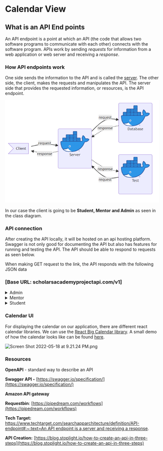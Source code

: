 # Calendar View

## What is an API End points

An API endpoint is a point at which an API (the code that allows two software programs to communicate with each other) connects with the software program. APIs work by sending *requests*
for information from a web application or web server and receiving a *response*.

### **How API endpoints work**

One side sends the information to the API and is called the [server](https://www.techtarget.com/searchnetworking/definition/client-server). The other side, the client, makes the requests and manipulates the API. The server side that provides the requested information, or resources, is the API endpoint.

![Project container structure](/Doc/img/projectContainersSetup.PNG)

In our case the client is going to be **Student, Mentor and Admin** as seen in the class diagram.

### API connection

After creating the API locally, it will be hosted on an api hosting platform. Swagger is not only good for documenting the API but also has features for running and testing the API. The API should be able to respond to requests as seen below.

When making GET request to the link, the API responds with the following JSON data

### [Base URL: scholarsacademyprojectapi.com/v1]

<details>
<summary>Admin</summary>

<details>

<summary>
GET       /admin/login       Logs admin into the system
</summary>

### Parameters

| Name | Description |
| ---- | ----------- |
| username(required)
string | The user name used for login |
| password(required)
string | The password used for login |

### Responses

| Code | Description               |
| ---- | ------------------------- |
| 200  | Successful Operation      |
| 400  | Invalid username/password |

```json
{
    "code": 200,
    "request": "admin_login",
    "message": "Successfully Logged In!"
}
```

```json
{
    "code": 400,
    "request": "admin_login",
    "message": "Invalid username or password. Please check try again"
}
```

</details>
<details>
<summary>
GET       /admin/getCalendarView       Gets the Calendar data
</summary>

### Parameters

    No Parameters needed.

### Responses

| Code | Description          |
| ---- | -------------------- |
| 200  | Successful Operation |

```json
{
   "name":"Dinaol Tadesse",
   "courses":[
      "csc 118",
      "calculus"
   ],
   "calendar":[
      {
         "weeks":[
            "Tuesday",
            "Thursday"
         ],
         "startTime":"00:12:00",
         "endTime":"00:13:00"
      },
      {
         "weeks":[
            "Monday",
            "Wednesday"
         ],
         "startTime":"00:07:00",
         "endTime":"00:09:00"
      }
   ]
}
```

</details>

<details>
<summary>
POST     /admin/addMentor       Adds New Mentor to Database
</summary>

### Parameters

| Name | Description |
| ---- | ----------- |
| body(required)
object | New Mentor Object. |

Example body value:

```json
{
   "name":"Dinaol Tadesse",
   "courses":[
      "csc 118",
      "calculus"
   ],
   "calendar":[
      {
         "weeks":[
            "Tuesday",
            "Thursday"
         ],
         "startTime":"00:12:00",
         "endTime":"00:13:00"
      },
      {
         "weeks":[
            "Monday",
            "Wednesday"
         ],
         "startTime":"00:07:00",
         "endTime":"00:09:00"
      }
   ]
}
```

### Responses

| Code | Description               |
| ---- | ------------------------- |
| 200  | Successful Operation      |
| 400  | Invalid Schedule supplied |

</details>

<details>
<summary>
PUT       /admin/changeSchedule       Updates the Schedule of Existing Mentor
</summary>

### Parameters

| Name | Description |
| ---- | ----------- |
| jNumber(required)
Int | The J number of the Mentor User |
| body(required)
object | Updated user Object. |

Example body value:

```json
{
   "name":"Dinaol Tadesse",
   "courses":[
      "CSC 118",
      "Data Structures"
   ],
   "calendar":[
      {
         "weeks":[
            "Tuesday",
            "Thursday"
         ],
         "startTime":"00:12:00",
         "endTime":"00:13:00"
      },
      {
         "weeks":[
            "Monday",
            "Wednesday"
         ],
         "startTime":"00:07:00",
         "endTime":"00:09:00"
      }
   ]
}
```

### Responses

| Code | Description               |
| ---- | ------------------------- |
| 200  | Successful Operation      |
| 400  | Invalid Schedule supplied |

</details>

<details>
<summary>
GET       /admin/logout       Logs out the admin
</summary>

### Parameters

No Parameters needed.

### Responses

| Code | Description          |
| ---- | -------------------- |
| 200  | Successful Operation |

```json
{
    "code": 200,
    "request": "admin_logout",
    "message": "Logged Out"
}
```

</details>

</details>

<details>
<summary>Mentor</summary>

<details>
<summary>
GET       /mentor/login       Logs Mentor into the system
    </summary>

### Parameters

| Name | Description |
| ---- | ----------- |
| username(required)
string | The user name used for login |
| password(required)
string | The password used for login |

### Responses

| Code | Description               |
| ---- | ------------------------- |
| 200  | Successful Operation      |
| 400  | Invalid username/password |

```json
{
    "code": 200,
    "request": "mentor_login",
    "message": "Successfully Logged In!"
}
```

```json
{
    "code": 400,
    "request": "mentor_login",
    "message": "Invalid username or password. Please check try again"
}
```

</details>
<details>

<summary>
GET       /mentor/getCalendarView       Gets the Calendar data
</summary>

### Parameters

No Parameters needed.

### Responses

| Code | Description          |
| ---- | -------------------- |
| 200  | Successful Operation |

```json
{
   "name":"Dinaol Tadesse",
   "courses":[
      "csc 118",
      "calculus"
   ],
   "calendar":[
      {
         "weeks":[
            "Tuesday",
            "Thursday"
         ],
         "startTime":"00:12:00",
         "endTime":"00:13:00"
      },
      {
         "weeks":[
            "Monday",
            "Wednesday"
         ],
         "startTime":"00:07:00",
         "endTime":"00:09:00"
      }
   ]
}
```

</details>

<details>
<summary>
PUT       /mentor/changeSchedule       Updates Schedule of the Mentor
</summary>

### Parameters

| Name | Description |
| ---- | ----------- |
| body(required)
object | Updated user Object. |

Example body value:

```json
{
   "name":"Dinaol Tadesse",
   "courses":[
      "csc 118",
      "calculus"
   ],
   "calendar":[
      {
         "weeks":[
            "Tuesday",
            "Thursday"
         ],
         "startTime":"00:12:00",
         "endTime":"00:13:00"
      },
      {
         "weeks":[
            "Monday",
            "Wednesday"
         ],
         "startTime":"00:07:00",
         "endTime":"00:09:00"
      }
   ]
}
```

### Responses

| Code | Description               |
| ---- | ------------------------- |
| 200  | Successful Operation      |
| 400  | Invalid Schedule supplied |

</details>

<details>
<summary>
GET       /mentor/logout       Logs out the Mentor
</summary>  

### Parameters

No Parameters needed.

### Responses

| Code | Description          |
| ---- | -------------------- |
| 200  | Successful Operation |

```json
{
    "code": 200,
    "request": "mentor_logout",
    "message": "Logged Out"
}
```

</details>

</details>

<details>
<summary>
Student
</summary>
<details>
<summary>
GET       /student/login       Logs Student into the system
</summary>

### Parameters

| Name | Description |
| ---- | ----------- |
| username(required)
string | The user name used for login |
| password(required)
string | The password used for login |

### Responses

| Code | Description               |
| ---- | ------------------------- |
| 200  | Successful Operation!     |
| 400  | Invalid username/password |

```json
{
    "code": 200,
    "request": "student_login",
    "message": "Successfully Logged In!"
}
```

```json
{
    "code": 400,
    "request": "student_login",
    "message": "Invalid username or password. Please check try again"
}
```

</details>

<details>
<summary>
GET       /student/getCalendarView       Gets the Calendar Data.
</summary>

### Parameters

No Parameters needed.

### Responses

| Code | Description          |
| ---- | -------------------- |
| 200  | Successful Operation |

```json
{
   "name":"Dinaol Tadesse",
   "courses":[
      "csc 118",
      "calculus"
   ],
   "calendar":[
      {
         "weeks":[
            "Tuesday",
            "Thursday"
         ],
         "startTime":"00:12:00",
         "endTime":"00:13:00"
      },
      {
         "weeks":[
            "Monday",
            "Wednesday"
         ],
         "startTime":"00:07:00",
         "endTime":"00:09:00"
      }
   ]
}
```

</details>

<details>
<summary>
POST       /student/scheduleEvent       create appointment with Mentor
</summary>

### Parameters

| Name | Description |
| ---- | ----------- |
| body(required)
object | New event object. |

Example body value:

```json
{
    "eventId": 12,
    "mentorName": "Dinaol Tadesse",
    "studentName": "Amber Heard",
    "startDate": "2022-05-23 T21:15:23",
    "endDate": "2022-05-23 T22:15:23"
}
```

### Responses

| Code | Description            |
| ---- | ---------------------- |
| 200  | Successful Operation   |
| 400  | Invalid Event supplied |
| 404  | Event not found        |

</details>
<details>
<summary>
GET       /student/logout       Logs out the Student
</summary>

### Parameters

No Parameters needed.

### Responses

| Code | Description          |
| ---- | -------------------- |
| 200  | Successful Operation |

```json
{
    "code": 200,
    "request": "Student_logout",
    "message": "Logged Out"
}
```

</details>
</details>

### Calendar UI

For displaying the calendar on our application, there are different react calendar libraries. We can use the [React Big Calendar library](https://github.com/jquense/react-big-calendar). A small demo of how the calendar looks like can be found [here](https://jquense.github.io/react-big-calendar/examples/index.html?path=/story/about-big-calendar--page).

![Screen Shot 2022-05-18 at 9.21.24 PM.png](https://user-images.githubusercontent.com/32272045/169191267-b8572369-bd86-4794-ae0f-6da53c1bf57c.png)

### Resources

**OpenAPI** - standard way to describe an API

**Swagger API -** [https://swagger.io/specification/](https://swagger.io/specification/)

**Amazon API gateway**

**Requestbin**: [https://pipedream.com/workflows](https://pipedream.com/workflows)

**Tech Target:** [https://www.techtarget.com/searchapparchitecture/definition/API-endpoint#:~:text=An API endpoint is a,server and receiving a response](https://www.techtarget.com/searchapparchitecture/definition/API-endpoint#:~:text=An%20API%20endpoint%20is%20a,server%20and%20receiving%20a%20response).

**API Creation:** [https://blog.stoplight.io/how-to-create-an-api-in-three-steps](https://blog.stoplight.io/how-to-create-an-api-in-three-steps)
